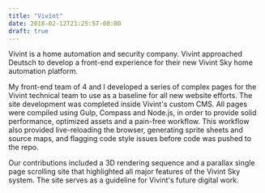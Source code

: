 ```yaml
---
title: "Vivint"
date: 2018-02-12T21:25:57-08:00
draft: true
---
```


Vivint is a home automation and security company. Vivint approached Deutsch to develop a front-end experience for their new Vivint Sky home automation platform.

My front-end team of 4 and I developed a series of complex pages for the Vivint technical team to use as a baseline for all new website efforts. The site development was completed inside Vivint's custom CMS. All pages were compiled using Gulp, Compass and Node.js, in order to provide solid performance, optimized assets and a pain-free workflow. This workflow also provided live-reloading the browser, generating sprite sheets and source maps, and flagging code style issues before code was pushed to the repo.

Our contributions included a 3D rendering sequence and a parallax single page scrolling site that highlighted all major features of the Vivint Sky system. The site serves as a guideline for Vivint's future digital work.
